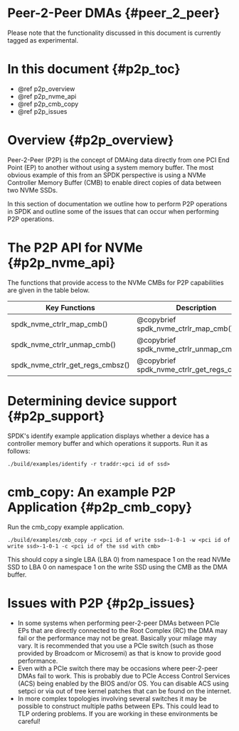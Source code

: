 # Peer-2-Peer DMAs {#peer_2_peer}

Please note that the functionality discussed in this document is
currently tagged as experimental.

# In this document {#p2p_toc}

* @ref p2p_overview
* @ref p2p_nvme_api
* @ref p2p_cmb_copy
* @ref p2p_issues

# Overview {#p2p_overview}

Peer-2-Peer (P2P) is the concept of DMAing data directly from one PCI
End Point (EP) to another without using a system memory buffer. The
most obvious example of this from an SPDK perspective is using a NVMe
Controller Memory Buffer (CMB) to enable direct copies of data between
two NVMe SSDs.

In this section of documentation we outline how to perform P2P
operations in SPDK and outline some of the issues that can occur when
performing P2P operations.

# The P2P API for NVMe {#p2p_nvme_api}

The functions that provide access to the NVMe CMBs for P2P
capabilities are given in the table below.

Key Functions                               | Description
------------------------------------------- | -----------
spdk_nvme_ctrlr_map_cmb()                   | @copybrief spdk_nvme_ctrlr_map_cmb()
spdk_nvme_ctrlr_unmap_cmb()                 | @copybrief spdk_nvme_ctrlr_unmap_cmb()
spdk_nvme_ctrlr_get_regs_cmbsz()            | @copybrief spdk_nvme_ctrlr_get_regs_cmbsz()

# Determining device support {#p2p_support}

SPDK's identify example application displays whether a device has a controller
memory buffer and which operations it supports. Run it as follows:

~~~{.sh}
./build/examples/identify -r traddr:<pci id of ssd>
~~~

# cmb_copy: An example P2P Application {#p2p_cmb_copy}

Run the cmb_copy example application.

~~~{.sh}
./build/examples/cmb_copy -r <pci id of write ssd>-1-0-1 -w <pci id of write ssd>-1-0-1 -c <pci id of the ssd with cmb>
~~~
This should copy a single LBA (LBA 0) from namespace 1 on the read
NVMe SSD to LBA 0 on namespace 1 on the write SSD using the CMB as the
DMA buffer.

# Issues with P2P {#p2p_issues}

* In some systems when performing peer-2-peer DMAs between PCIe EPs
  that are directly connected to the Root Complex (RC) the DMA may
  fail or the performance may not be great. Basically your milage may
  vary. It is recommended that you use a PCIe switch (such as those
  provided by Broadcom or Microsemi) as that is know to provide good
  performance.
* Even with a PCIe switch there may be occasions where peer-2-peer
  DMAs fail to work. This is probably due to PCIe Access Control
  Services (ACS) being enabled by the BIOS and/or OS. You can disable
  ACS using setpci or via out of tree kernel patches that can be found
  on the internet.
* In more complex topologies involving several switches it may be
  possible to construct multiple paths between EPs. This could lead to
  TLP ordering problems. If you are working in these environments be
  careful!
